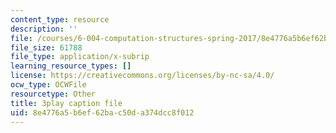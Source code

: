 ```yaml
---
content_type: resource
description: ''
file: /courses/6-004-computation-structures-spring-2017/8e4776a5b6ef62bac50da374dcc8f012_q38KAGAKORk.srt
file_size: 61788
file_type: application/x-subrip
learning_resource_types: []
license: https://creativecommons.org/licenses/by-nc-sa/4.0/
ocw_type: OCWFile
resourcetype: Other
title: 3play caption file
uid: 8e4776a5-b6ef-62ba-c50d-a374dcc8f012
---
```

